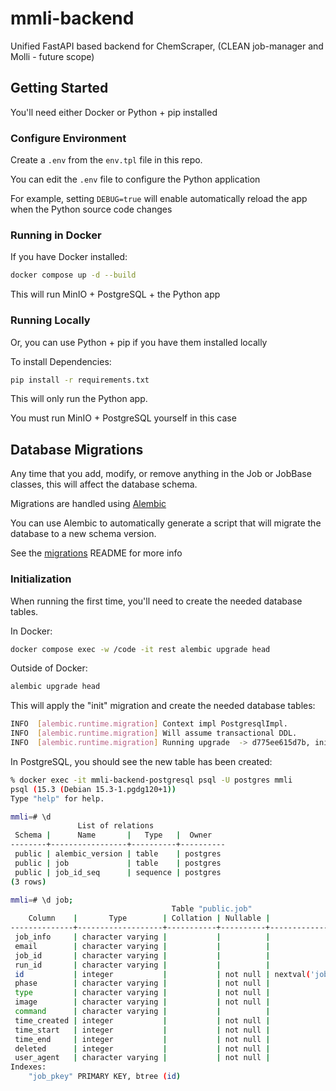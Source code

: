 # mmli-backend
Unified FastAPI based backend for ChemScraper, (CLEAN job-manager and Molli - future scope)

## Getting Started
You'll need either Docker or Python + pip installed

### Configure Environment
Create a `.env` from the `env.tpl` file in this repo.

You can edit the `.env` file to configure the Python application

For example, setting `DEBUG=true` will enable automatically reload the app when the Python source code changes

### Running in Docker
If you have Docker installed:
```bash
docker compose up -d --build
```

This will run MinIO + PostgreSQL + the Python app

### Running Locally
Or, you can use Python + pip if you have them installed locally

To install Dependencies:
```bash
pip install -r requirements.txt
```


This will only run the Python app.

You must run MinIO + PostgreSQL yourself in this case


## Database Migrations
Any time that you add, modify, or remove anything in the Job or JobBase classes, this will affect the database schema.

Migrations are handled using [Alembic](https://alembic.sqlalchemy.org/en/latest/)

You can use Alembic to automatically generate a script that will migrate the database to a new schema version.

See the [migrations](./migrations/README.md) README for more info


### Initialization
When running the first time, you'll need to create the needed database tables.

In Docker:
```bash
docker compose exec -w /code -it rest alembic upgrade head
```

Outside of Docker:
```bash
alembic upgrade head
```

This will apply the "init" migration and create the needed database tables:
```bash
INFO  [alembic.runtime.migration] Context impl PostgresqlImpl.
INFO  [alembic.runtime.migration] Will assume transactional DDL.
INFO  [alembic.runtime.migration] Running upgrade  -> d775ee615d7b, init
```

In PostgreSQL, you should see the new table has been created:
```bash
% docker exec -it mmli-backend-postgresql psql -U postgres mmli
psql (15.3 (Debian 15.3-1.pgdg120+1))
Type "help" for help.

mmli=# \d
               List of relations
 Schema |      Name       |   Type   |  Owner   
--------+-----------------+----------+----------
 public | alembic_version | table    | postgres
 public | job             | table    | postgres
 public | job_id_seq      | sequence | postgres
(3 rows)

mmli=# \d job;
                                    Table "public.job"
    Column    |       Type        | Collation | Nullable |             Default             
--------------+-------------------+-----------+----------+---------------------------------
 job_info     | character varying |           |          | 
 email        | character varying |           |          | 
 job_id       | character varying |           |          | 
 run_id       | character varying |           |          | 
 id           | integer           |           | not null | nextval('job_id_seq'::regclass)
 phase        | character varying |           | not null | 
 type         | character varying |           | not null | 
 image        | character varying |           | not null | 
 command      | character varying |           |          | 
 time_created | integer           |           | not null | 
 time_start   | integer           |           | not null | 
 time_end     | integer           |           | not null | 
 deleted      | integer           |           | not null | 
 user_agent   | character varying |           | not null | 
Indexes:
    "job_pkey" PRIMARY KEY, btree (id)
```
